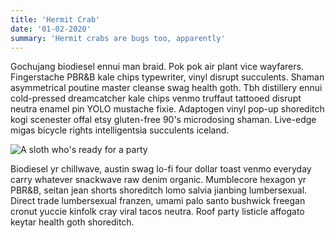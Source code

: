 ```yaml
---
title: 'Hermit Crab'
date: '01-02-2020'
summary: 'Hermit crabs are bugs too, apparently'
---
```

Gochujang biodiesel ennui man braid. Pok pok air plant vice wayfarers. Fingerstache PBR&B kale chips typewriter, vinyl disrupt succulents. Shaman asymmetrical poutine master cleanse swag health goth. Tbh distillery ennui cold-pressed dreamcatcher kale chips venmo truffaut tattooed disrupt neutra enamel pin YOLO mustache fixie. Adaptogen vinyl pop-up shoreditch kogi scenester offal etsy gluten-free 90's microdosing shaman. Live-edge migas bicycle rights intelligentsia succulents iceland.

![A sloth who's ready for a party](/images/party-sloth.jpg)

Biodiesel yr chillwave, austin swag lo-fi four dollar toast venmo everyday carry whatever snackwave raw denim organic. Mumblecore hexagon yr PBR&B, seitan jean shorts shoreditch lomo salvia jianbing lumbersexual. Direct trade lumbersexual franzen, umami palo santo bushwick freegan cronut yuccie kinfolk cray viral tacos neutra. Roof party listicle affogato keytar health goth shoreditch.